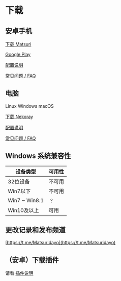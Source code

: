 # 下载

## 安卓手机

[下载 Matsuri](https://github.com/MatsuriDayo/Matsuri/releases)

[Google Play](https://play.google.com/store/apps/details?id=moe.matsuri.lite)

[配置说明](/m-configuration/)

[常见问题 / FAQ](/m-faq/)

## 电脑

Linux Windows macOS

[下载 Nekoray](https://github.com/MatsuriDayo/nekoray/releases)

[配置说明](/n-configuration/)

[常见问题 / FAQ](/n-faq/)

## Windows 系统兼容性

| 设备类型 | 可用性 |
|----|----|
|32位设备|不可用|
|Win7以下|不可用|
|Win7 ~ Win8.1|？|
|Win10及以上|可用|

## 更改记录和发布频道

[https://t.me/Matsuridayo](https://t.me/Matsuridayo)

## （安卓）下载插件

请看 [插件说明](/m-plugin/)

